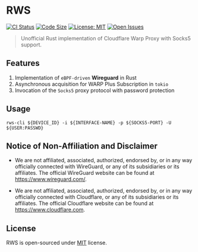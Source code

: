 # RWS

[![CI Status](https://github.com/AUTOM77/RWS/workflows/ci/badge.svg)](https://github.com/AUTOM77/RWS/actions?query=workflow:ci)
[![Code Size](https://img.shields.io/github/languages/code-size/AUTOM77/RWS)](.)
[![License: MIT](https://img.shields.io/badge/License-MIT-blue.svg)](./LICENSE)
[![Open Issues](https://img.shields.io/github/issues/AUTOM77/RWS)](https://github.com/AUTOM77/RWS/issues)

> Unofficial Rust implementation of Cloudflare Warp Proxy with Socks5 support.

## Features

1. Implementation of `eBPF-driven` **Wireguard** in Rust
2. Asynchronous acquisition for WARP Plus Subscription in `tokio`
3. Invocation of the `Socks5` proxy protocol with password protection

## Usage

`rws-cli ${DEVICE_ID} -i ${INTERFACE-NAME} -p ${SOCKS5-PORT} -U ${USER:PASSWD}`

## Notice of Non-Affiliation and Disclaimer

- We are not affiliated, associated, authorized, endorsed by, or in any way officially connected with WireGuard, or any of its subsidiaries or its affiliates. The official WireGuard website can be found at <https://www.wireguard.com/>.

- We are not affiliated, associated, authorized, endorsed by, or in any way officially connected with Cloudflare, or any of its subsidiaries or its affiliates. The official Cloudflare website can be found at <https://www.cloudflare.com>.

## License

RWS is open-sourced under [MIT](./LICENSE) license.